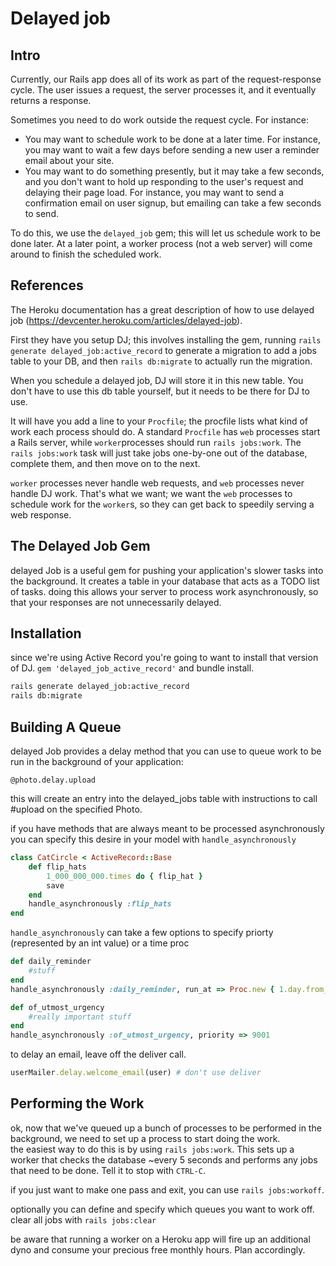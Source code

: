 # Delayed job

## Intro

Currently, our Rails app does all of its work as part of the
request-response cycle. The user issues a request, the server
processes it, and it eventually returns a response.

Sometimes you need to do work outside the request cycle. For instance:

* You may want to schedule work to be done at a later time. For
  instance, you may want to wait a few days before sending a new user
  a reminder email about your site.
* You may want to do something presently, but it may take a few
  seconds, and you don't want to hold up responding to the user's
  request and delaying their page load. For instance, you may want to
  send a confirmation email on user signup, but emailing can take a
  few seconds to send.

To do this, we use the `delayed_job` gem; this will let us schedule
work to be done later. At a later point, a worker process (not a web
server) will come around to finish the scheduled work.

## References

The Heroku documentation has a great description of how to use delayed
job (https://devcenter.heroku.com/articles/delayed-job).

First they have you setup DJ; this involves installing the gem,
running `rails generate delayed_job:active_record` to generate a
migration to add a jobs table to your DB, and then `rails db:migrate`
to actually run the migration.

When you schedule a delayed job, DJ will store it in this new
table. You don't have to use this db table yourself, but it needs to
be there for DJ to use.

It will have you add a line to your `Procfile`; the procfile lists
what kind of work each process should do. A standard `Procfile` has
`web` processes start a Rails server, while `worker`processes should
run `rails jobs:work`. The `rails jobs:work` task will just take jobs
one-by-one out of the database, complete them, and then move on to the
next.

`worker` processes never handle web requests, and `web` processes
never handle DJ work. That's what we want; we want the `web` processes
to schedule work for the `worker`s, so they can get back to speedily
serving a web response.

## The Delayed Job Gem
delayed Job is a useful gem for pushing your application's slower tasks into the
background. It creates a table in your database that acts as a TODO list of tasks.
doing this allows your server to process work asynchronously, so
that your responses are not unnecessarily delayed.

## Installation
since we're using Active Record you're going to want to install that
version of DJ. `gem 'delayed_job_active_record'` and bundle install.  

```bash
rails generate delayed_job:active_record
rails db:migrate
```

## Building A Queue
delayed Job provides a delay method that you can use to
queue work to be run in the background of your application:

`@photo.delay.upload`

this will create an entry into the delayed_jobs table with instructions
to call #upload on the specified Photo.

if you have methods that are always meant to be processed asynchronously
you can specify this desire in your model with `handle_asynchronously`

```ruby
class CatCircle < ActiveRecord::Base
    def flip_hats
        1_000_000_000.times do { flip_hat }
        save
    end
    handle_asynchronously :flip_hats
end
```
`handle_asynchronously` can take a few options to specify priorty
(represented by an int value) or a time proc

```ruby
def daily_reminder
    #stuff
end
handle_asynchronously :daily_reminder, run_at => Proc.new { 1.day.from_now }

def of_utmost_urgency
    #really important stuff
end
handle_asynchronously :of_utmost_urgency, priority => 9001
```
to delay an email, leave off the deliver call.
```ruby
userMailer.delay.welcome_email(user) # don't use deliver
```

## Performing the Work
ok, now that we've queued up a bunch of processes to be performed in the
background, we need to set up a process to start doing the work.  
the easiest way to do this is by using `rails jobs:work`. This sets up a
worker that checks the database ~every 5 seconds and performs any jobs
that need to be done. Tell it to stop with `CTRL-C`.  

if you just want to make one pass and exit, you can use `rails
jobs:workoff`.

optionally you can define and specify which queues you want to work off.  
clear all jobs with `rails jobs:clear`

be aware that running a worker on a Heroku app will fire up an
additional dyno and consume your precious free monthly hours. Plan
accordingly.
